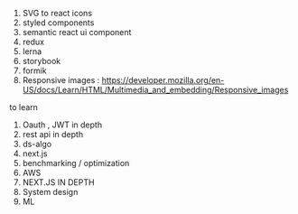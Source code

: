 
1) SVG to react icons
2) styled components
3) semantic react ui component
4) redux
5) lerna
6) storybook
7) formik
8) Responsive images : https://developer.mozilla.org/en-US/docs/Learn/HTML/Multimedia_and_embedding/Responsive_images

to learn

1) Oauth , JWT in depth
2) rest api in depth
3) ds-algo
4) next.js
5) benchmarking / optimization
6) AWS
7) NEXT.JS IN DEPTH
8) System design
9) ML



